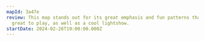 ```yaml
---
mapId: 3a47e
review: This map stands out for its great emphasis and fun patterns that feel
  great to play, as well as a cool lightshow.
startDate: 2024-02-26T19:00:00.000Z
---
```

